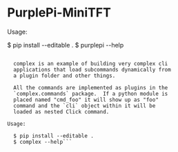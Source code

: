 # PurplePi-MiniTFT
Usage:

  $ pip install --editable .
  $ purplepi --help


```$ complex_

  complex is an example of building very complex cli
  applications that load subcommands dynamically from
  a plugin folder and other things.

  All the commands are implemented as plugins in the
  `complex.commands` package.  If a python module is
  placed named "cmd_foo" it will show up as "foo"
  command and the `cli` object within it will be
  loaded as nested Click command.

Usage:

  $ pip install --editable .
  $ complex --help```